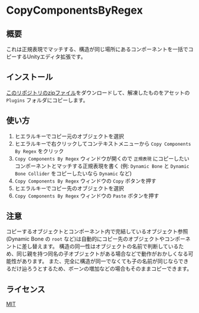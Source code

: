 # CopyComponentsByRegex

## 概要

これは正規表現でマッチする、構造が同じ場所にあるコンポーネントを一括でコピーするUnityエディタ拡張です。

## インストール

[このリポジトリのzipファイル](https://github.com/Taremin/CopyComponentsByRegex/archive/master.zip)をダウンロードして、解凍したものをアセットの `Plugins` フォルダにコピーします。


## 使い方

1. ヒエラルキーでコピー元のオブジェクトを選択
2. ヒエラルキーで右クリックしてコンテキストメニューから `Copy Components By Regex` をクリック
3. `Copy Components By Regex` ウィンドウが開くので `正規表現` にコピーしたいコンポーネントとマッチする正規表現を書く
   (例: `Dynamic Bone` と `Dynamic Bone Collider` をコピーしたいなら `Dynamic` など)
4. `Copy Components By Regex` ウィンドウの `Copy` ボタンを押す
5. ヒエラルキーでコピー先のオブジェクトを選択
6. `Copy Components By Regex` ウィンドウの `Paste` ボタンを押す


## 注意

コピーするオブジェクトとコンポーネント内で完結しているオブジェクト参照(Dynamic Bone の `root` など)は自動的にコピー先のオブジェクトやコンポーネントに差し替えます。
構造の同一性はオブジェクトの名前で判断しているため、同じ親を持つ同名の子オブジェクトがある場合などで動作がおかしくなる可能性があります。
また、完全に構造が同一でなくても子の名前が同じならできるだけ辿ろうとするため、ボーンの増加などの場合もそのままコピーできます。

## ライセンス

[MIT](./LICENSE)
